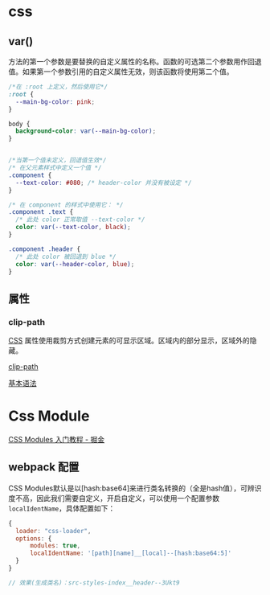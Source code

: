 # css

## var()

方法的第一个参数是要替换的自定义属性的名称。函数的可选第二个参数用作回退值。如果第一个参数引用的自定义属性无效，则该函数将使用第二个值。

```css
/*在 :root 上定义，然后使用它*/
:root {
  --main-bg-color: pink;
}

body {
  background-color: var(--main-bg-color);
}


/*当第一个值未定义，回退值生效*/
/* 在父元素样式中定义一个值 */
.component {
  --text-color: #080; /* header-color 并没有被设定 */
}

/* 在 component 的样式中使用它： */
.component .text {
  /* 此处 color 正常取值 --text-color */
  color: var(--text-color, black); 
}

.component .header {
  /* 此处 color 被回退到 blue */
  color: var(--header-color, blue);
}
```

## 属性

### clip-path

 [CSS](https://developer.mozilla.org/zh-CN/docs/Web/CSS) 属性使用裁剪方式创建元素的可显示区域。区域内的部分显示，区域外的隐藏。

[clip-path](https://developer.mozilla.org/zh-CN/docs/Web/CSS/clip-path)

[基本语法](https://segmentfault.com/a/1190000010936207)

# Css Module

[CSS Modules 入门教程 - 掘金](https://juejin.cn/post/6844903665485119496)

## webpack 配置

CSS Modules默认是以[hash:base64]来进行类名转换的（全是hash值），可辨识度不高，因此我们需要自定义，开启自定义，可以使用一个配置参数`localIdentName`，具体配置如下：

```js
{ 
  loader: "css-loader",
  options: {
      modules: true,
      localIdentName: '[path][name]__[local]--[hash:base64:5]'
  }
}

// 效果(生成类名)：src-styles-index__header--3Ukt9
```
